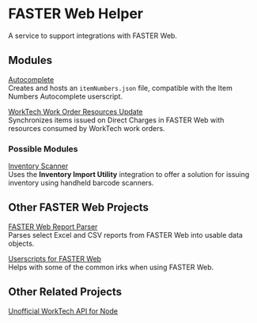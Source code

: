 # FASTER Web Helper

A service to support integrations with FASTER Web.

## Modules

[Autocomplete](./modules/autocomplete/README.md)<br />
Creates and hosts an `itemNumbers.json` file,
compatible with the Item Numbers Autocomplete userscript.

[WorkTech Work Order Resources Update](./modules/worktechUpdate/README.md)<br />
Synchronizes items issued on Direct Charges in FASTER Web
with resources consumed by WorkTech work orders.

### Possible Modules

[Inventory Scanner](./modules/inventoryScanner/README.md)<br />
Uses the **Inventory Import Utility** integration to offer
a solution for issuing inventory using handheld barcode scanners.

## Other FASTER Web Projects

[FASTER Web Report Parser](https://github.com/cityssm/node-faster-report-parser)<br />
Parses select Excel and CSV reports from FASTER Web into usable data objects.

[Userscripts for FASTER Web](https://github.com/cityssm/userscripts?tab=readme-ov-file#userscripts-for-faster-web)<br />
Helps with some of the common irks when using FASTER Web.

## Other Related Projects

[Unofficial WorkTech API for Node](https://github.com/cityssm/node-worktech-api)
